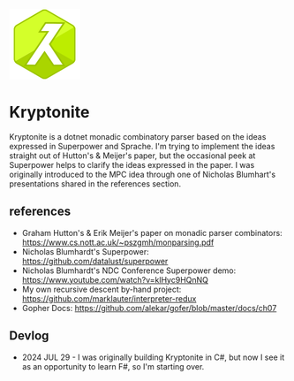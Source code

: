 ![Kryptonite Logo](https://raw.githubusercontent.com/marklauter/kryptonite/main/images/kryptonite.png "Kryptonite Logo")

# Kryptonite
Kryptonite is a dotnet monadic combinatory parser based on the ideas expressed in Superpower and Sprache. 
I'm trying to implement the ideas straight out of Hutton's & Meijer's paper, 
but the occasional peek at Superpower helps to clarify the ideas expressed in the paper. 
I was originally introduced to the MPC idea through one of Nicholas Blumhart's presentations shared in the references section.

## references
- Graham Hutton's & Erik Meijer's paper on monadic parser combinators: https://www.cs.nott.ac.uk/~pszgmh/monparsing.pdf
- Nicholas Blumhardt's Superpower: https://github.com/datalust/superpower
- Nicholas Blumhardt's NDC Conference Superpower demo: https://www.youtube.com/watch?v=klHyc9HQnNQ
- My own recursive descent by-hand project: https://github.com/marklauter/interpreter-redux
- Gopher Docs: https://github.com/alekar/gofer/blob/master/docs/ch07

## Devlog
- 2024 JUL 29 - I was originally building Kryptonite in C#, but now I see it as an opportunity to learn F#, so I'm starting over.
